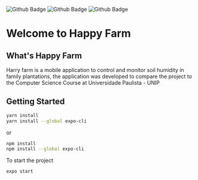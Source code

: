 ![Github Badge](https://img.shields.io/badge/expo-V14.15.3-white?style=for-the-badge&logo=expo)
![Github Badge](https://img.shields.io/badge/node-V4.7.3-green?style=for-the-badge&logo=node)
![Github Badge](https://img.shields.io/badge/yarn-V1.22.5-blue?style=for-the-badge&logo=yarn)
# Welcome to Happy Farm
## What's Happy Farm
Harry farm is a mobile application to control and monitor soil humidity in family plantations, the application was developed to compare the project to the Computer Science Course at Universidade Paulista - UNIP
## Getting Started
```bash
yarn install
yarn install --global expo-cli
```
or
```bash
npm install
npm install --global expo-cli
```
To start the project
```bash
expo start
```

